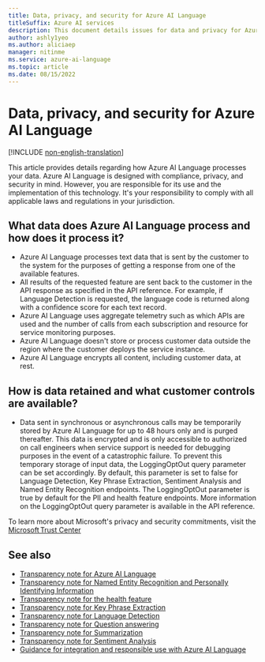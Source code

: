 ```yaml
---
title: Data, privacy, and security for Azure AI Language
titleSuffix: Azure AI services
description: This document details issues for data and privacy for Azure AI Language.
author: ashly1yeo
ms.author: aliciaep
manager: nitinme
ms.service: azure-ai-language
ms.topic: article
ms.date: 08/15/2022
---
```


# Data, privacy, and security for Azure AI Language

[!INCLUDE [non-english-translation](/azure/ai-foundry/responsible-ai/includes/non-english-translation)]

This article provides details regarding how Azure AI Language processes your data. Azure AI Language is designed with compliance, privacy, and security in mind. However, you are responsible for its use and the implementation of this technology. It's your responsibility to comply with all applicable laws and regulations in your jurisdiction.
 

## What data does Azure AI Language process and how does it process it?

* Azure AI Language processes text data that is sent by the customer to the system for the purposes of getting a response from one of the available features.
* All results of the requested feature are sent back to the customer in the API response as specified in the API reference. For example, if Language Detection is requested, the language code is returned along with a confidence score for each text record.
* Azure AI Language uses aggregate telemetry such as which APIs are used and the number of calls from each subscription and resource for service monitoring purposes.
* Azure AI Language doesn't store or process customer data outside the region where the customer deploys the service instance.
* Azure AI Language encrypts all content, including customer data, at rest.


## How is data retained and what customer controls are available?

* Data sent in synchronous or asynchronous calls may be temporarily stored by Azure AI Language for up to 48 hours only and is purged thereafter. This data is encrypted and is only accessible to authorized on call engineers when service support is needed for debugging purposes in the event of a catastrophic failure. To prevent this temporary storage of input data, the LoggingOptOut query parameter can be set accordingly. By default, this parameter is set to false for Language Detection, Key Phrase Extraction, Sentiment Analysis and Named Entity Recognition endpoints. The LoggingOptOut parameter is true by default for the PII and health feature endpoints. More information on the LoggingOptOut query parameter is available in the API reference.

To learn more about Microsoft's privacy and security commitments, visit the [Microsoft Trust Center](https://www.microsoft.com/trust-center)


## See also

* [Transparency note for Azure AI Language](transparency-note.md)
* [Transparency note for Named Entity Recognition and Personally Identifying Information](transparency-note-named-entity-recognition.md)
* [Transparency note for the health feature](transparency-note-health.md)
* [Transparency note for Key Phrase Extraction](transparency-note-key-phrase-extraction.md)
* [Transparency note for Language Detection](transparency-note-language-detection.md)
* [Transparency note for Question answering](transparency-note-question-answering.md)
* [Transparency note for Summarization](transparency-note-extractive-summarization.md)
* [Transparency note for Sentiment Analysis](transparency-note-sentiment-analysis.md)
* [Guidance for integration and responsible use with Azure AI Language](guidance-integration-responsible-use.md)

